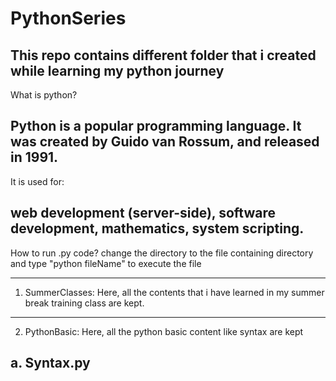 # PythonSeries
This repo contains different folder that i created while learning my python journey
----------------------------------------------------------------------------------------------------
  What is python?

  Python is a popular programming language. It was created by Guido van Rossum, and released in 1991.
----------------------------------------------------------------------------------------------------
  It is used for:

  web development (server-side),
  software development,
  mathematics,
  system scripting.
----------------------------------------------------------------------------------------------------
  How to run .py code?
  change the directory to the file containing directory and type "python fileName" to execute the file

----------------------------------------------------------------------------------------------------

1. SummerClasses:
  Here, all the contents that i have learned in my summer break training class are kept.
  ----------------------------------------------------------------------------------------------------

 2. PythonBasic:
  Here, all the python basic content like syntax are kept

  a. Syntax.py
----------------------------------------------------------------------------------------------------
